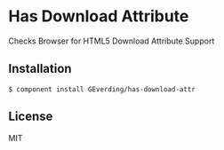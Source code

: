 # Has Download Attribute

  Checks Browser for HTML5 Download Attribute Support

## Installation

    $ component install GEverding/has-download-attr

## License

  MIT
